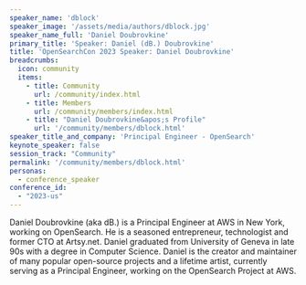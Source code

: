 ```yaml
---
speaker_name: 'dblock'
speaker_image: '/assets/media/authors/dblock.jpg'
speaker_name_full: 'Daniel Doubrovkine'
primary_title: 'Speaker: Daniel (dB.) Doubrovkine'
title: 'OpenSearchCon 2023 Speaker: Daniel Doubrovkine'
breadcrumbs:
  icon: community
  items:
    - title: Community
      url: /community/index.html
    - title: Members
      url: /community/members/index.html
    - title: "Daniel Doubrovkine&apos;s Profile"
      url: '/community/members/dblock.html'
speaker_title_and_company: 'Principal Engineer - OpenSearch'
keynote_speaker: false
session_track: "Community"
permalink: '/community/members/dblock.html'
personas:
  - conference_speaker
conference_id:
  - "2023-us"
---
```


Daniel Doubrovkine (aka dB.) is a Principal Engineer at AWS in New York, working on OpenSearch. He is a seasoned entrepreneur, technologist and former CTO at Artsy.net. Daniel graduated from University of Geneva in late 90s with a degree in Computer Science. Daniel is the creator and maintainer of many popular open-source projects and a lifetime artist, currently serving as a Principal Engineer, working on the OpenSearch Project at AWS.
